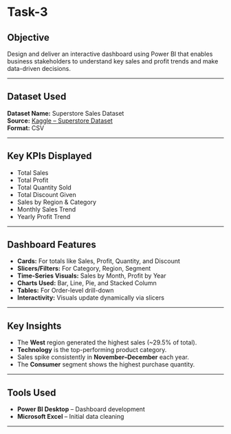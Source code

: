 # Task-3

## Objective
Design and deliver an interactive dashboard using Power BI that enables business stakeholders to understand key sales and profit trends and make data-driven decisions.

---

##  Dataset Used
**Dataset Name:** Superstore Sales Dataset  
**Source:** [Kaggle – Superstore Dataset](https://www.kaggle.com/datasets/vivek468/superstore-dataset-final)  
**Format:** CSV

---

##  Key KPIs Displayed
- Total Sales
- Total Profit
- Total Quantity Sold
- Total Discount Given
- Sales by Region & Category
- Monthly Sales Trend
- Yearly Profit Trend

---

## Dashboard Features
-  **Cards:** For totals like Sales, Profit, Quantity, and Discount
-  **Slicers/Filters:** For Category, Region, Segment
-  **Time-Series Visuals:** Sales by Month, Profit by Year
-  **Charts Used:** Bar, Line, Pie, and Stacked Column
-  **Tables:** For Order-level drill-down
-  **Interactivity:** Visuals update dynamically via slicers

---

##  Key Insights
-  The **West** region generated the highest sales (~29.5% of total).
-  **Technology** is the top-performing product category.
-  Sales spike consistently in **November–December** each year.
-  The **Consumer** segment shows the highest purchase quantity.

---

## Tools Used
- **Power BI Desktop** – Dashboard development
- **Microsoft Excel** – Initial data cleaning

---

